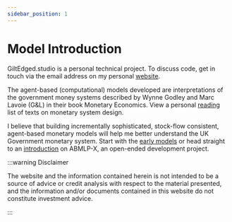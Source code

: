 ```yaml
---
sidebar_position: 1
---
```


# Model Introduction

GiltEdged.studio is a personal technical project. To discuss code, get in touch via the email address on my personal [website](https://www.danielodriscoll.me.uk).

The agent-based (computational) models developed are interpretations of the government money systems described by Wynne Godley and Marc Lavoie (G&L) in their book Monetary Economics. View a personal [reading](https://www.danielodriscoll.me.uk/reading) list of texts on monetary system design.

I believe that building incrementally sophisticated, stock-flow consistent, agent-based monetary models will help me better understand the UK Government monetary system. Start with the [early models](/docs/category/early-models) or head straight to an [introduction](/docs/abmlp-x/introduction) on ABMLP-X, an open-ended development project.

:::warning Disclaimer

The website and the information contained herein is not intended to be a source of advice or credit analysis with respect to the material presented, and the information and/or documents contained in this website do not constitute investment advice.

:::

